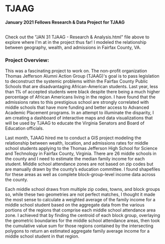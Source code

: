 # TJAAG
<b>January 2021 Fellows Research &amp; Data Project for TJAAG</b>
<br><br>

Check out the "JAN 31 TJAAG - Research & Analysis.html" file above to explore where I'm at in the project thus far! I modeled the relationship between geography, wealth, and admissions in Fairfax County, VA.

### Project Overview:
This was a fascinating project to work on. The non-profit organization Thomas Jefferson Alumni Action Group (TJAAG)'s goal is to pass legislation to deconstruct the systemic problems within the Fairfax County Public Schools that are disadvantaging African-American students. Last year, less than 1% of accepted students were black despite there being a much higher percentage of African Americans living in the region. I have found that the admissions rates to this prestigious school are strongly correlated with middle schools that have more funding and better access to Advanced Academic Placement programs. In an attempt to illuminate the disparity, I am creating a dashboard of interactive maps and data visualizations that will be used by TJAAG to educate the Virginia Senators and Board of Education officials. 

Last month, TJAAG hired me to conduct a GIS project modeling the relationship between wealth, location, and admissions rates for middle school students applying to the Thomas Jefferson High School for Science and Technology in Fairfax County, Virginia. There are 26 middle schools in the county and I need to estimate the median family income for each student. Middle school attendance zones are not based on zip codes but are manually drawn by the county’s education committee. I found shapefiles for these areas as well as complete block-group-level income data across the county.

Each middle school draws from multiple zip codes, towns, and block groups so, while these two geometries are not perfect matches, I thought it made the most sense to calculate a weighted average of the family income for a middle school student based on the aggregate data from the various portions of the regions that comprise each middle school attendance area zone. I achieved that by finding the centroid of each block group, overlaying the geometric boundaries for the middle school attendance areas, then took the cumulative value sum for those regions contained by the intersecting polygons to return an estimated aggregate family average income for a middle school student in that region. 
